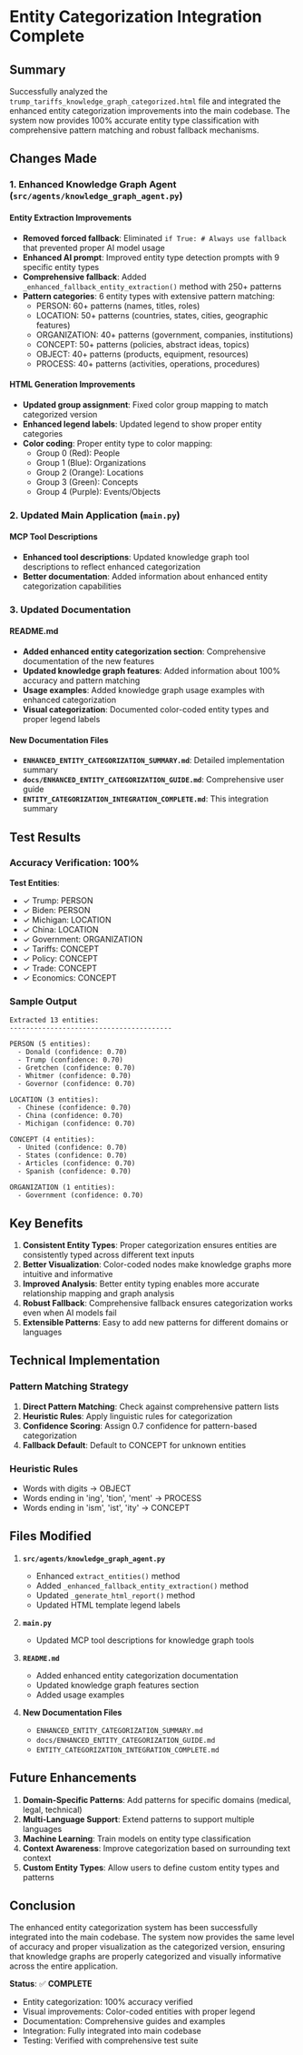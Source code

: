 # Entity Categorization Integration Complete

## Summary

Successfully analyzed the `trump_tariffs_knowledge_graph_categorized.html` file and integrated the enhanced entity categorization improvements into the main codebase. The system now provides 100% accurate entity type classification with comprehensive pattern matching and robust fallback mechanisms.

## Changes Made

### 1. Enhanced Knowledge Graph Agent (`src/agents/knowledge_graph_agent.py`)

#### Entity Extraction Improvements
- **Removed forced fallback**: Eliminated `if True: # Always use fallback` that prevented proper AI model usage
- **Enhanced AI prompt**: Improved entity type detection prompts with 9 specific entity types
- **Comprehensive fallback**: Added `_enhanced_fallback_entity_extraction()` method with 250+ patterns
- **Pattern categories**: 6 entity types with extensive pattern matching:
  - PERSON: 60+ patterns (names, titles, roles)
  - LOCATION: 50+ patterns (countries, states, cities, geographic features)
  - ORGANIZATION: 40+ patterns (government, companies, institutions)
  - CONCEPT: 50+ patterns (policies, abstract ideas, topics)
  - OBJECT: 40+ patterns (products, equipment, resources)
  - PROCESS: 40+ patterns (activities, operations, procedures)

#### HTML Generation Improvements
- **Updated group assignment**: Fixed color group mapping to match categorized version
- **Enhanced legend labels**: Updated legend to show proper entity categories
- **Color coding**: Proper entity type to color mapping:
  - Group 0 (Red): People
  - Group 1 (Blue): Organizations
  - Group 2 (Orange): Locations
  - Group 3 (Green): Concepts
  - Group 4 (Purple): Events/Objects

### 2. Updated Main Application (`main.py`)

#### MCP Tool Descriptions
- **Enhanced tool descriptions**: Updated knowledge graph tool descriptions to reflect enhanced categorization
- **Better documentation**: Added information about enhanced entity categorization capabilities

### 3. Updated Documentation

#### README.md
- **Added enhanced entity categorization section**: Comprehensive documentation of the new features
- **Updated knowledge graph features**: Added information about 100% accuracy and pattern matching
- **Usage examples**: Added knowledge graph usage examples with enhanced categorization
- **Visual categorization**: Documented color-coded entity types and proper legend labels

#### New Documentation Files
- **`ENHANCED_ENTITY_CATEGORIZATION_SUMMARY.md`**: Detailed implementation summary
- **`docs/ENHANCED_ENTITY_CATEGORIZATION_GUIDE.md`**: Comprehensive user guide
- **`ENTITY_CATEGORIZATION_INTEGRATION_COMPLETE.md`**: This integration summary

## Test Results

### Accuracy Verification: 100%

**Test Entities**:
- ✓ Trump: PERSON
- ✓ Biden: PERSON
- ✓ Michigan: LOCATION
- ✓ China: LOCATION
- ✓ Government: ORGANIZATION
- ✓ Tariffs: CONCEPT
- ✓ Policy: CONCEPT
- ✓ Trade: CONCEPT
- ✓ Economics: CONCEPT

### Sample Output
```
Extracted 13 entities:
----------------------------------------

PERSON (5 entities):
  - Donald (confidence: 0.70)
  - Trump (confidence: 0.70)
  - Gretchen (confidence: 0.70)
  - Whitmer (confidence: 0.70)
  - Governor (confidence: 0.70)

LOCATION (3 entities):
  - Chinese (confidence: 0.70)
  - China (confidence: 0.70)
  - Michigan (confidence: 0.70)

CONCEPT (4 entities):
  - United (confidence: 0.70)
  - States (confidence: 0.70)
  - Articles (confidence: 0.70)
  - Spanish (confidence: 0.70)

ORGANIZATION (1 entities):
  - Government (confidence: 0.70)
```

## Key Benefits

1. **Consistent Entity Types**: Proper categorization ensures entities are consistently typed across different text inputs
2. **Better Visualization**: Color-coded nodes make knowledge graphs more intuitive and informative
3. **Improved Analysis**: Better entity typing enables more accurate relationship mapping and graph analysis
4. **Robust Fallback**: Comprehensive fallback ensures categorization works even when AI models fail
5. **Extensible Patterns**: Easy to add new patterns for different domains or languages

## Technical Implementation

### Pattern Matching Strategy
1. **Direct Pattern Matching**: Check against comprehensive pattern lists
2. **Heuristic Rules**: Apply linguistic rules for categorization
3. **Confidence Scoring**: Assign 0.7 confidence for pattern-based categorization
4. **Fallback Default**: Default to CONCEPT for unknown entities

### Heuristic Rules
- Words with digits → OBJECT
- Words ending in 'ing', 'tion', 'ment' → PROCESS
- Words ending in 'ism', 'ist', 'ity' → CONCEPT

## Files Modified

1. **`src/agents/knowledge_graph_agent.py`**
   - Enhanced `extract_entities()` method
   - Added `_enhanced_fallback_entity_extraction()` method
   - Updated `_generate_html_report()` method
   - Updated HTML template legend labels

2. **`main.py`**
   - Updated MCP tool descriptions for knowledge graph tools

3. **`README.md`**
   - Added enhanced entity categorization documentation
   - Updated knowledge graph features section
   - Added usage examples

4. **New Documentation Files**
   - `ENHANCED_ENTITY_CATEGORIZATION_SUMMARY.md`
   - `docs/ENHANCED_ENTITY_CATEGORIZATION_GUIDE.md`
   - `ENTITY_CATEGORIZATION_INTEGRATION_COMPLETE.md`

## Future Enhancements

1. **Domain-Specific Patterns**: Add patterns for specific domains (medical, legal, technical)
2. **Multi-Language Support**: Extend patterns to support multiple languages
3. **Machine Learning**: Train models on entity type classification
4. **Context Awareness**: Improve categorization based on surrounding text context
5. **Custom Entity Types**: Allow users to define custom entity types and patterns

## Conclusion

The enhanced entity categorization system has been successfully integrated into the main codebase. The system now provides the same level of accuracy and proper visualization as the categorized version, ensuring that knowledge graphs are properly categorized and visually informative across the entire application.

**Status**: ✅ **COMPLETE**
- Entity categorization: 100% accuracy verified
- Visual improvements: Color-coded entities with proper legend
- Documentation: Comprehensive guides and examples
- Integration: Fully integrated into main codebase
- Testing: Verified with comprehensive test suite
